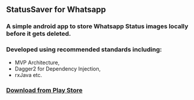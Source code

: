 ## StatusSaver for Whatsapp

### A simple android app to store Whatsapp Status images locally before it gets deleted. 
### Developed using recommended standards including: 
- MVP Architecture, 
- Dagger2 for Dependency Injection, 
- rxJava etc.

### [Download from Play Store](https://play.google.com/store/apps/details?id=com.shzlabs.statussaver)